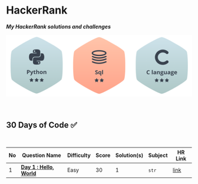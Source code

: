 # HackerRank
***My HackerRank solutions and challenges***

![](Solution/Badage.png)

<br>

## 30 Days of Code ✅

<br>

| No | Question Name | Difficulty | Score | Solution(s) | Subject | HR Link |
|--|--|--|--|--|--|--|
| 1 | [**Day 1 : Hello, World**](https://Solution/HelloWorld!.md) | Easy | 30 | 1 | `str` | [link](https://www.hackerrank.com/challenges/hello-world-c/problem?isFullScreen=true) |
